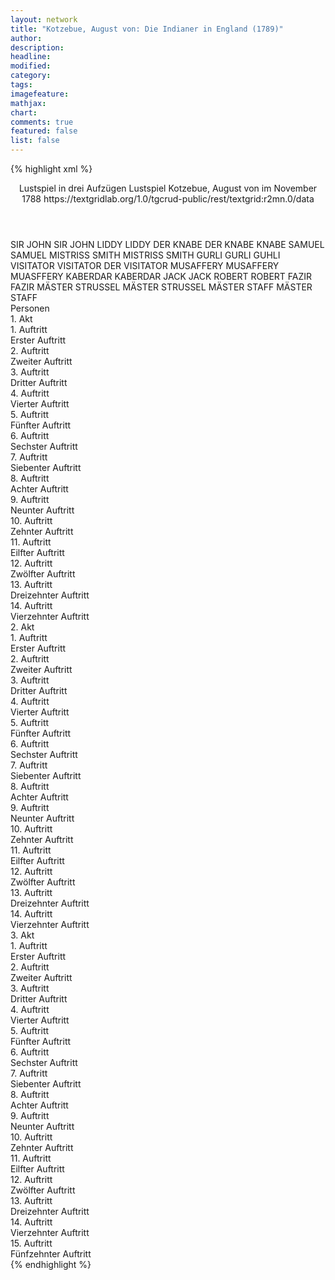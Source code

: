 ```yaml
---
layout: network
title: "Kotzebue, August von: Die Indianer in England (1789)"
author:
description:
headline:
modified:
category:
tags:
imagefeature:
mathjax:
chart:
comments: true
featured: false
list: false
---
```

{% highlight xml %}
<?xml-model href="https://raw.githubusercontent.com/DLiNa/project/master/rules/lina.rnc"?><?xml-model href="https://raw.githubusercontent.com/DLiNa/project/master/rules/lina.sch"?>
<play xmlns="http://lina.digital">
  <header>
    <title>Die Indianer in England</title>
    <subtitle>Lustspiel in drei Aufzügen</subtitle>
    <genretitle>Lustspiel</genretitle>
    <author>Kotzebue, August von</author>
    <date type="print" when="1790"/>
    <date type="premiere" when="1789"/>
    <date type="written" when="1788">im November 1788</date>
    <source>https://textgridlab.org/1.0/tgcrud-public/rest/textgrid:r2mn.0/data</source>
  </header>
  <personae>
    <character>
      <name>SIR JOHN</name>
      <alias xml:id="sir_john">
        <name>SIR JOHN</name>
      </alias>
    </character>
    <character>
      <name>LIDDY</name>
      <alias xml:id="liddy">
        <name>LIDDY</name>
      </alias>
    </character>
    <character>
      <name>DER KNABE</name>
      <alias xml:id="der_knabe">
        <name>DER KNABE</name>
      </alias>
      <alias xml:id="knabe">
        <name>KNABE</name>
      </alias>
    </character>
    <character>
      <name>SAMUEL</name>
      <alias xml:id="samuel">
        <name>SAMUEL</name>
      </alias>
    </character>
    <character>
      <name>MISTRISS SMITH</name>
      <alias xml:id="mistriss_smith">
        <name>MISTRISS SMITH</name>
      </alias>
    </character>
    <character>
      <name>GURLI</name>
      <alias xml:id="gurli">
        <name>GURLI</name>
      </alias>
      <alias xml:id="guhli">
        <name>GUHLI</name>
      </alias>
    </character>
    <character>
      <name>VISITATOR</name>
      <alias xml:id="visitator">
        <name>VISITATOR</name>
      </alias>
      <alias xml:id="der_visitator">
        <name>DER VISITATOR</name>
      </alias>
    </character>
    <character>
      <name>MUSAFFERY</name>
      <alias xml:id="musaffery">
        <name>MUSAFFERY</name>
      </alias>
      <alias xml:id="muasffery">
        <name>MUASFFERY</name>
      </alias>
    </character>
    <character>
      <name>KABERDAR</name>
      <alias xml:id="kaberdar">
        <name>KABERDAR</name>
      </alias>
    </character>
    <character>
      <name>JACK</name>
      <alias xml:id="jack">
        <name>JACK</name>
      </alias>
    </character>
    <character>
      <name>ROBERT</name>
      <alias xml:id="robert">
        <name>ROBERT</name>
      </alias>
    </character>
    <character>
      <name>FAZIR</name>
      <alias xml:id="fazir">
        <name>FAZIR</name>
      </alias>
    </character>
    <character>
      <name>MÄSTER STRUSSEL</name>
      <alias xml:id="mäster_strussel">
        <name>MÄSTER STRUSSEL</name>
      </alias>
    </character>
    <character>
      <name>MÄSTER STAFF</name>
      <alias xml:id="mäster_staff">
        <name>MÄSTER STAFF</name>
      </alias>
    </character>
  </personae>
  <text>
    <div>
      <head>Personen</head>
    </div>
    <div>
      <head>1. Akt</head>
      <div>
        <head>1. Auftritt</head>
        <div>
          <head>Erster Auftritt</head>
          <sp who="#sir_john">
            <amount n="22" unit="speech_acts"/>
            <amount n="615" unit="words"/>
            <amount n="9" unit="lines"/>
            <amount n="3361" unit="chars"/>
          </sp>
          <sp who="#liddy">
            <amount n="22" unit="speech_acts"/>
            <amount n="323" unit="words"/>
            <amount n="18" unit="lines"/>
            <amount n="1774" unit="chars"/>
          </sp>
        </div>
      </div>
      <div>
        <head>2. Auftritt</head>
        <div>
          <head>Zweiter Auftritt</head>
          <sp who="#liddy">
            <amount n="9" unit="speech_acts"/>
            <amount n="159" unit="words"/>
            <amount n="6" unit="lines"/>
            <amount n="827" unit="chars"/>
          </sp>
          <sp who="#der_knabe">
            <amount n="8" unit="speech_acts"/>
            <amount n="57" unit="words"/>
            <amount n="7" unit="lines"/>
            <amount n="293" unit="chars"/>
          </sp>
        </div>
      </div>
      <div>
        <head>3. Auftritt</head>
        <div>
          <head>Dritter Auftritt</head>
          <sp who="#liddy">
            <amount n="8" unit="speech_acts"/>
            <amount n="93" unit="words"/>
            <amount n="6" unit="lines"/>
            <amount n="513" unit="chars"/>
          </sp>
          <sp who="#samuel">
            <amount n="8" unit="speech_acts"/>
            <amount n="262" unit="words"/>
            <amount n="2" unit="lines"/>
            <amount n="1466" unit="chars"/>
          </sp>
        </div>
      </div>
      <div>
        <head>4. Auftritt</head>
        <div>
          <head>Vierter Auftritt</head>
          <sp who="#mistriss_smith">
            <amount n="26" unit="speech_acts"/>
            <amount n="729" unit="words"/>
            <amount n="15" unit="lines"/>
            <amount n="4228" unit="chars"/>
          </sp>
          <sp who="#samuel">
            <amount n="11" unit="speech_acts"/>
            <amount n="134" unit="words"/>
            <amount n="10" unit="lines"/>
            <amount n="762" unit="chars"/>
          </sp>
          <sp who="#liddy">
            <amount n="6" unit="speech_acts"/>
            <amount n="48" unit="words"/>
            <amount n="6" unit="lines"/>
            <amount n="270" unit="chars"/>
          </sp>
          <sp who="#sir_john">
            <amount n="19" unit="speech_acts"/>
            <amount n="239" unit="words"/>
            <amount n="16" unit="lines"/>
            <amount n="1288" unit="chars"/>
          </sp>
        </div>
      </div>
      <div>
        <head>5. Auftritt</head>
        <div>
          <head>Fünfter Auftritt</head>
          <sp who="#mistriss_smith">
            <amount n="9" unit="speech_acts"/>
            <amount n="154" unit="words"/>
            <amount n="6" unit="lines"/>
            <amount n="842" unit="chars"/>
          </sp>
          <sp who="#samuel">
            <amount n="9" unit="speech_acts"/>
            <amount n="232" unit="words"/>
            <amount n="4" unit="lines"/>
            <amount n="1289" unit="chars"/>
          </sp>
        </div>
      </div>
      <div>
        <head>6. Auftritt</head>
        <div>
          <head>Sechster Auftritt</head>
          <sp who="#gurli">
            <amount n="26" unit="speech_acts"/>
            <amount n="434" unit="words"/>
            <amount n="20" unit="lines"/>
            <amount n="2354" unit="chars"/>
          </sp>
          <sp who="#samuel">
            <amount n="27" unit="speech_acts"/>
            <amount n="508" unit="words"/>
            <amount n="15" unit="lines"/>
            <amount n="2695" unit="chars"/>
          </sp>
          <sp who="#guhli">
            <amount n="1" unit="speech_acts"/>
            <amount n="4" unit="words"/>
            <amount n="1" unit="lines"/>
            <amount n="19" unit="chars"/>
          </sp>
        </div>
      </div>
      <div>
        <head>7. Auftritt</head>
        <div>
          <head>Siebenter Auftritt</head>
          <sp who="#visitator">
            <amount n="9" unit="speech_acts"/>
            <amount n="548" unit="words"/>
            <amount n="3" unit="lines"/>
            <amount n="3153" unit="chars"/>
          </sp>
          <sp who="#samuel">
            <amount n="9" unit="speech_acts"/>
            <amount n="320" unit="words"/>
            <amount n="5" unit="lines"/>
            <amount n="1839" unit="chars"/>
          </sp>
        </div>
      </div>
      <div>
        <head>8. Auftritt</head>
        <div>
          <head>Achter Auftritt</head>
          <sp who="#der_visitator">
            <amount n="1" unit="speech_acts"/>
            <amount n="305" unit="words"/>
            <amount n="1636" unit="chars"/>
          </sp>
        </div>
      </div>
      <div>
        <head>9. Auftritt</head>
        <div>
          <head>Neunter Auftritt</head>
          <sp who="#musaffery">
            <amount n="14" unit="speech_acts"/>
            <amount n="75" unit="words"/>
            <amount n="13" unit="lines"/>
            <amount n="419" unit="chars"/>
          </sp>
          <sp who="#visitator">
            <amount n="14" unit="speech_acts"/>
            <amount n="161" unit="words"/>
            <amount n="13" unit="lines"/>
            <amount n="935" unit="chars"/>
          </sp>
        </div>
      </div>
      <div>
        <head>10. Auftritt</head>
        <div>
          <head>Zehnter Auftritt</head>
          <sp who="#kaberdar">
            <amount n="6" unit="speech_acts"/>
            <amount n="92" unit="words"/>
            <amount n="4" unit="lines"/>
            <amount n="496" unit="chars"/>
          </sp>
          <sp who="#visitator">
            <amount n="6" unit="speech_acts"/>
            <amount n="264" unit="words"/>
            <amount n="1" unit="lines"/>
            <amount n="1567" unit="chars"/>
          </sp>
          <sp who="#musaffery">
            <amount n="1" unit="speech_acts"/>
            <amount n="18" unit="words"/>
            <amount n="1" unit="lines"/>
            <amount n="71" unit="chars"/>
          </sp>
        </div>
      </div>
      <div>
        <head>11. Auftritt</head>
        <div>
          <head>Eilfter Auftritt</head>
          <sp who="#musaffery">
            <amount n="11" unit="speech_acts"/>
            <amount n="252" unit="words"/>
            <amount n="5" unit="lines"/>
            <amount n="1397" unit="chars"/>
          </sp>
          <sp who="#kaberdar">
            <amount n="12" unit="speech_acts"/>
            <amount n="608" unit="words"/>
            <amount n="4" unit="lines"/>
            <amount n="3541" unit="chars"/>
          </sp>
          <sp who="#muasffery">
            <amount n="1" unit="speech_acts"/>
            <amount n="15" unit="words"/>
            <amount n="1" unit="lines"/>
            <amount n="83" unit="chars"/>
          </sp>
        </div>
      </div>
      <div>
        <head>12. Auftritt</head>
        <div>
          <head>Zwölfter Auftritt</head>
          <sp who="#gurli">
            <amount n="23" unit="speech_acts"/>
            <amount n="448" unit="words"/>
            <amount n="14" unit="lines"/>
            <amount n="2338" unit="chars"/>
          </sp>
          <sp who="#kaberdar">
            <amount n="18" unit="speech_acts"/>
            <amount n="215" unit="words"/>
            <amount n="13" unit="lines"/>
            <amount n="1191" unit="chars"/>
          </sp>
          <sp who="#musaffery">
            <amount n="5" unit="speech_acts"/>
            <amount n="37" unit="words"/>
            <amount n="5" unit="lines"/>
            <amount n="206" unit="chars"/>
          </sp>
          <sp who="#mistriss_smith">
            <amount n="1" unit="speech_acts"/>
            <amount n="23" unit="words"/>
            <amount n="129" unit="chars"/>
          </sp>
        </div>
      </div>
      <div>
        <head>13. Auftritt</head>
        <div>
          <head>Dreizehnter Auftritt</head>
          <sp who="#mistriss_smith">
            <amount n="10" unit="speech_acts"/>
            <amount n="234" unit="words"/>
            <amount n="4" unit="lines"/>
            <amount n="1350" unit="chars"/>
          </sp>
          <sp who="#gurli">
            <amount n="9" unit="speech_acts"/>
            <amount n="87" unit="words"/>
            <amount n="8" unit="lines"/>
            <amount n="436" unit="chars"/>
          </sp>
        </div>
      </div>
      <div>
        <head>14. Auftritt</head>
        <div>
          <head>Vierzehnter Auftritt</head>
          <sp who="#gurli">
            <amount n="1" unit="speech_acts"/>
            <amount n="62" unit="words"/>
            <amount n="326" unit="chars"/>
          </sp>
        </div>
      </div>
    </div>
    <div>
      <head>2. Akt</head>
      <div>
        <head>1. Auftritt</head>
        <div>
          <head>Erster Auftritt</head>
          <sp who="#kaberdar">
            <amount n="1" unit="speech_acts"/>
            <amount n="186" unit="words"/>
            <amount n="978" unit="chars"/>
          </sp>
        </div>
      </div>
      <div>
        <head>2. Auftritt</head>
        <div>
          <head>Zweiter Auftritt</head>
          <sp who="#knabe">
            <amount n="15" unit="speech_acts"/>
            <amount n="274" unit="words"/>
            <amount n="8" unit="lines"/>
            <amount n="1437" unit="chars"/>
          </sp>
          <sp who="#kaberdar">
            <amount n="15" unit="speech_acts"/>
            <amount n="197" unit="words"/>
            <amount n="12" unit="lines"/>
            <amount n="995" unit="chars"/>
          </sp>
        </div>
      </div>
      <div>
        <head>3. Auftritt</head>
        <div>
          <head>Dritter Auftritt</head>
          <sp who="#kaberdar">
            <amount n="28" unit="speech_acts"/>
            <amount n="1120" unit="words"/>
            <amount n="14" unit="lines"/>
            <amount n="6402" unit="chars"/>
          </sp>
          <sp who="#liddy">
            <amount n="27" unit="speech_acts"/>
            <amount n="344" unit="words"/>
            <amount n="20" unit="lines"/>
            <amount n="1854" unit="chars"/>
          </sp>
        </div>
      </div>
      <div>
        <head>4. Auftritt</head>
        <div>
          <head>Vierter Auftritt</head>
          <sp who="#liddy">
            <amount n="1" unit="speech_acts"/>
            <amount n="92" unit="words"/>
            <amount n="533" unit="chars"/>
          </sp>
        </div>
      </div>
      <div>
        <head>5. Auftritt</head>
        <div>
          <head>Fünfter Auftritt</head>
          <sp who="#liddy">
            <amount n="15" unit="speech_acts"/>
            <amount n="299" unit="words"/>
            <amount n="7" unit="lines"/>
            <amount n="1675" unit="chars"/>
          </sp>
          <sp who="#samuel">
            <amount n="15" unit="speech_acts"/>
            <amount n="264" unit="words"/>
            <amount n="9" unit="lines"/>
            <amount n="1488" unit="chars"/>
          </sp>
        </div>
      </div>
      <div>
        <head>6. Auftritt</head>
        <div>
          <head>Sechster Auftritt</head>
          <sp who="#gurli">
            <amount n="20" unit="speech_acts"/>
            <amount n="347" unit="words"/>
            <amount n="13" unit="lines"/>
            <amount n="1900" unit="chars"/>
          </sp>
          <sp who="#liddy">
            <amount n="16" unit="speech_acts"/>
            <amount n="101" unit="words"/>
            <amount n="15" unit="lines"/>
            <amount n="554" unit="chars"/>
          </sp>
          <sp who="#samuel">
            <amount n="13" unit="speech_acts"/>
            <amount n="300" unit="words"/>
            <amount n="6" unit="lines"/>
            <amount n="1707" unit="chars"/>
          </sp>
        </div>
      </div>
      <div>
        <head>7. Auftritt</head>
        <div>
          <head>Siebenter Auftritt</head>
          <sp who="#liddy">
            <amount n="24" unit="speech_acts"/>
            <amount n="236" unit="words"/>
            <amount n="22" unit="lines"/>
            <amount n="1302" unit="chars"/>
          </sp>
          <sp who="#gurli">
            <amount n="24" unit="speech_acts"/>
            <amount n="617" unit="words"/>
            <amount n="20" unit="lines"/>
            <amount n="3393" unit="chars"/>
          </sp>
        </div>
      </div>
      <div>
        <head>8. Auftritt</head>
        <div>
          <head>Achter Auftritt</head>
          <sp who="#liddy">
            <amount n="2" unit="speech_acts"/>
            <amount n="28" unit="words"/>
            <amount n="1" unit="lines"/>
            <amount n="159" unit="chars"/>
          </sp>
          <sp who="#jack">
            <amount n="3" unit="speech_acts"/>
            <amount n="121" unit="words"/>
            <amount n="2" unit="lines"/>
            <amount n="679" unit="chars"/>
          </sp>
          <sp who="#gurli">
            <amount n="2" unit="speech_acts"/>
            <amount n="77" unit="words"/>
            <amount n="1" unit="lines"/>
            <amount n="428" unit="chars"/>
          </sp>
        </div>
      </div>
      <div>
        <head>9. Auftritt</head>
        <div>
          <head>Neunter Auftritt</head>
          <sp who="#sir_john">
            <amount n="9" unit="speech_acts"/>
            <amount n="128" unit="words"/>
            <amount n="6" unit="lines"/>
            <amount n="730" unit="chars"/>
          </sp>
          <sp who="#jack">
            <amount n="7" unit="speech_acts"/>
            <amount n="435" unit="words"/>
            <amount n="3" unit="lines"/>
            <amount n="2423" unit="chars"/>
          </sp>
          <sp who="#liddy">
            <amount n="2" unit="speech_acts"/>
            <amount n="22" unit="words"/>
            <amount n="1" unit="lines"/>
            <amount n="126" unit="chars"/>
          </sp>
        </div>
      </div>
      <div>
        <head>10. Auftritt</head>
        <div>
          <head>Zehnter Auftritt</head>
          <sp who="#robert">
            <amount n="4" unit="speech_acts"/>
            <amount n="18" unit="words"/>
            <amount n="4" unit="lines"/>
            <amount n="118" unit="chars"/>
          </sp>
          <sp who="#sir_john">
            <amount n="3" unit="speech_acts"/>
            <amount n="111" unit="words"/>
            <amount n="1" unit="lines"/>
            <amount n="607" unit="chars"/>
          </sp>
          <sp who="#liddy">
            <amount n="1" unit="speech_acts"/>
            <amount n="5" unit="words"/>
            <amount n="1" unit="lines"/>
            <amount n="25" unit="chars"/>
          </sp>
          <sp who="#jack">
            <amount n="2" unit="speech_acts"/>
            <amount n="27" unit="words"/>
            <amount n="2" unit="lines"/>
            <amount n="145" unit="chars"/>
          </sp>
        </div>
      </div>
      <div>
        <head>11. Auftritt</head>
        <div>
          <head>Eilfter Auftritt</head>
          <sp who="#liddy">
            <amount n="1" unit="speech_acts"/>
            <amount n="128" unit="words"/>
            <amount n="671" unit="chars"/>
          </sp>
        </div>
      </div>
      <div>
        <head>12. Auftritt</head>
        <div>
          <head>Zwölfter Auftritt</head>
          <sp who="#fazir">
            <amount n="10" unit="speech_acts"/>
            <amount n="523" unit="words"/>
            <amount n="2" unit="lines"/>
            <amount n="2692" unit="chars"/>
          </sp>
          <sp who="#liddy">
            <amount n="10" unit="speech_acts"/>
            <amount n="101" unit="words"/>
            <amount n="8" unit="lines"/>
            <amount n="529" unit="chars"/>
          </sp>
        </div>
      </div>
      <div>
        <head>13. Auftritt</head>
        <div>
          <head>Dreizehnter Auftritt</head>
          <sp who="#mistriss_smith">
            <amount n="11" unit="speech_acts"/>
            <amount n="237" unit="words"/>
            <amount n="7" unit="lines"/>
            <amount n="1349" unit="chars"/>
          </sp>
          <sp who="#robert">
            <amount n="5" unit="speech_acts"/>
            <amount n="72" unit="words"/>
            <amount n="4" unit="lines"/>
            <amount n="394" unit="chars"/>
          </sp>
          <sp who="#liddy">
            <amount n="6" unit="speech_acts"/>
            <amount n="71" unit="words"/>
            <amount n="4" unit="lines"/>
            <amount n="416" unit="chars"/>
          </sp>
          <sp who="#fazir">
            <amount n="1" unit="speech_acts"/>
            <amount n="4" unit="words"/>
            <amount n="1" unit="lines"/>
            <amount n="20" unit="chars"/>
          </sp>
          <sp who="#jack">
            <amount n="1" unit="speech_acts"/>
            <amount n="9" unit="words"/>
            <amount n="1" unit="lines"/>
            <amount n="53" unit="chars"/>
          </sp>
        </div>
      </div>
      <div>
        <head>14. Auftritt</head>
        <div>
          <head>Vierzehnter Auftritt</head>
          <sp who="#robert">
            <amount n="12" unit="speech_acts"/>
            <amount n="322" unit="words"/>
            <amount n="7" unit="lines"/>
            <amount n="1830" unit="chars"/>
          </sp>
          <sp who="#jack">
            <amount n="4" unit="speech_acts"/>
            <amount n="91" unit="words"/>
            <amount n="3" unit="lines"/>
            <amount n="540" unit="chars"/>
          </sp>
          <sp who="#fazir">
            <amount n="9" unit="speech_acts"/>
            <amount n="102" unit="words"/>
            <amount n="8" unit="lines"/>
            <amount n="580" unit="chars"/>
          </sp>
        </div>
      </div>
    </div>
    <div>
      <head>3. Akt</head>
      <div>
        <head>1. Auftritt</head>
        <div>
          <head>Erster Auftritt</head>
          <sp who="#mäster_strussel">
            <amount n="20" unit="speech_acts"/>
            <amount n="229" unit="words"/>
            <amount n="17" unit="lines"/>
            <amount n="1300" unit="chars"/>
          </sp>
          <sp who="#mäster_staff">
            <amount n="22" unit="speech_acts"/>
            <amount n="251" unit="words"/>
            <amount n="17" unit="lines"/>
            <amount n="1502" unit="chars"/>
          </sp>
        </div>
      </div>
      <div>
        <head>2. Auftritt</head>
        <div>
          <head>Zweiter Auftritt</head>
          <sp who="#visitator">
            <amount n="3" unit="speech_acts"/>
            <amount n="53" unit="words"/>
            <amount n="1" unit="lines"/>
            <amount n="305" unit="chars"/>
          </sp>
          <sp who="#mäster_strussel">
            <amount n="2" unit="speech_acts"/>
            <amount n="14" unit="words"/>
            <amount n="2" unit="lines"/>
            <amount n="82" unit="chars"/>
          </sp>
          <sp who="#mäster_staff">
            <amount n="2" unit="speech_acts"/>
            <amount n="23" unit="words"/>
            <amount n="2" unit="lines"/>
            <amount n="127" unit="chars"/>
          </sp>
          <sp who="#mäster_strussel #mäster_staff">
            <amount n="1" unit="speech_acts"/>
          </sp>
          <sp who="#mäster_strussel">
            <amount n="1" unit="speech_acts"/>
            <amount n="27" unit="words"/>
            <amount n="183" unit="chars"/>
          </sp>
          <sp who="#mäster_staff">
            <amount n="1" unit="speech_acts"/>
            <amount n="29" unit="words"/>
            <amount n="180" unit="chars"/>
          </sp>
        </div>
      </div>
      <div>
        <head>3. Auftritt</head>
        <div>
          <head>Dritter Auftritt</head>
          <sp who="#mäster_strussel #mäster_staff">
            <amount n="1" unit="speech_acts"/>
            <amount n="5" unit="words"/>
            <amount n="1" unit="lines"/>
            <amount n="27" unit="chars"/>
          </sp>
          <sp who="#samuel">
            <amount n="11" unit="speech_acts"/>
            <amount n="94" unit="words"/>
            <amount n="9" unit="lines"/>
            <amount n="544" unit="chars"/>
          </sp>
          <sp who="#mäster_strussel">
            <amount n="19" unit="speech_acts"/>
            <amount n="219" unit="words"/>
            <amount n="15" unit="lines"/>
            <amount n="1206" unit="chars"/>
          </sp>
          <sp who="#mäster_staff">
            <amount n="14" unit="speech_acts"/>
            <amount n="167" unit="words"/>
            <amount n="10" unit="lines"/>
            <amount n="978" unit="chars"/>
          </sp>
          <sp who="#visitator">
            <amount n="2" unit="speech_acts"/>
            <amount n="16" unit="words"/>
            <amount n="2" unit="lines"/>
            <amount n="129" unit="chars"/>
          </sp>
          <sp who="#mäster_strussel #mäster_staff">
            <amount n="1" unit="speech_acts"/>
            <amount n="1" unit="words"/>
            <amount n="1" unit="lines"/>
            <amount n="5" unit="chars"/>
          </sp>
          <sp who="#mäster_staff #samuel #der_visitator">
            <amount n="1" unit="speech_acts"/>
            <amount n="29" unit="words"/>
            <amount n="150" unit="chars"/>
          </sp>
        </div>
      </div>
      <div>
        <head>4. Auftritt</head>
        <div>
          <head>Vierter Auftritt</head>
          <sp who="#kaberdar">
            <amount n="5" unit="speech_acts"/>
            <amount n="40" unit="words"/>
            <amount n="4" unit="lines"/>
            <amount n="195" unit="chars"/>
          </sp>
          <sp who="#visitator">
            <amount n="1" unit="speech_acts"/>
            <amount n="10" unit="words"/>
            <amount n="1" unit="lines"/>
            <amount n="67" unit="chars"/>
          </sp>
          <sp who="#mäster_staff">
            <amount n="1" unit="speech_acts"/>
            <amount n="10" unit="words"/>
            <amount n="1" unit="lines"/>
            <amount n="58" unit="chars"/>
          </sp>
          <sp who="#samuel">
            <amount n="2" unit="speech_acts"/>
            <amount n="73" unit="words"/>
            <amount n="1" unit="lines"/>
            <amount n="463" unit="chars"/>
          </sp>
          <sp who="#gurli">
            <amount n="1" unit="speech_acts"/>
            <amount n="1" unit="words"/>
            <amount n="1" unit="lines"/>
            <amount n="6" unit="chars"/>
          </sp>
        </div>
      </div>
      <div>
        <head>5. Auftritt</head>
        <div>
          <head>Fünfter Auftritt</head>
          <sp who="#gurli">
            <amount n="9" unit="speech_acts"/>
            <amount n="89" unit="words"/>
            <amount n="8" unit="lines"/>
            <amount n="468" unit="chars"/>
          </sp>
          <sp who="#kaberdar">
            <amount n="14" unit="speech_acts"/>
            <amount n="233" unit="words"/>
            <amount n="10" unit="lines"/>
            <amount n="1331" unit="chars"/>
          </sp>
          <sp who="#samuel">
            <amount n="10" unit="speech_acts"/>
            <amount n="131" unit="words"/>
            <amount n="8" unit="lines"/>
            <amount n="770" unit="chars"/>
          </sp>
          <sp who="#mäster_staff">
            <amount n="4" unit="speech_acts"/>
            <amount n="54" unit="words"/>
            <amount n="3" unit="lines"/>
            <amount n="321" unit="chars"/>
          </sp>
          <sp who="#visitator">
            <amount n="2" unit="speech_acts"/>
            <amount n="5" unit="words"/>
            <amount n="2" unit="lines"/>
            <amount n="39" unit="chars"/>
          </sp>
        </div>
      </div>
      <div>
        <head>6. Auftritt</head>
        <div>
          <head>Sechster Auftritt</head>
          <sp who="#visitator">
            <amount n="3" unit="speech_acts"/>
            <amount n="19" unit="words"/>
            <amount n="3" unit="lines"/>
            <amount n="122" unit="chars"/>
          </sp>
          <sp who="#mistriss_smith">
            <amount n="5" unit="speech_acts"/>
            <amount n="82" unit="words"/>
            <amount n="1" unit="lines"/>
            <amount n="504" unit="chars"/>
          </sp>
          <sp who="#samuel">
            <amount n="13" unit="speech_acts"/>
            <amount n="241" unit="words"/>
            <amount n="6" unit="lines"/>
            <amount n="1419" unit="chars"/>
          </sp>
          <sp who="#gurli">
            <amount n="7" unit="speech_acts"/>
            <amount n="102" unit="words"/>
            <amount n="5" unit="lines"/>
            <amount n="565" unit="chars"/>
          </sp>
          <sp who="#liddy">
            <amount n="2" unit="speech_acts"/>
            <amount n="10" unit="words"/>
            <amount n="2" unit="lines"/>
            <amount n="59" unit="chars"/>
          </sp>
          <sp who="#sir_john">
            <amount n="5" unit="speech_acts"/>
            <amount n="120" unit="words"/>
            <amount n="3" unit="lines"/>
            <amount n="688" unit="chars"/>
          </sp>
          <sp who="#kaberdar">
            <amount n="10" unit="speech_acts"/>
            <amount n="157" unit="words"/>
            <amount n="6" unit="lines"/>
            <amount n="888" unit="chars"/>
          </sp>
          <sp who="#mäster_staff">
            <amount n="3" unit="speech_acts"/>
            <amount n="44" unit="words"/>
            <amount n="2" unit="lines"/>
            <amount n="270" unit="chars"/>
          </sp>
        </div>
      </div>
      <div>
        <head>7. Auftritt</head>
        <div>
          <head>Siebenter Auftritt</head>
          <sp who="#gurli">
            <amount n="26" unit="speech_acts"/>
            <amount n="338" unit="words"/>
            <amount n="18" unit="lines"/>
            <amount n="1785" unit="chars"/>
          </sp>
          <sp who="#robert">
            <amount n="19" unit="speech_acts"/>
            <amount n="263" unit="words"/>
            <amount n="14" unit="lines"/>
            <amount n="1413" unit="chars"/>
          </sp>
          <sp who="#jack">
            <amount n="1" unit="speech_acts"/>
            <amount n="8" unit="words"/>
            <amount n="1" unit="lines"/>
            <amount n="46" unit="chars"/>
          </sp>
          <sp who="#samuel">
            <amount n="8" unit="speech_acts"/>
            <amount n="78" unit="words"/>
            <amount n="8" unit="lines"/>
            <amount n="452" unit="chars"/>
          </sp>
          <sp who="#sir_john">
            <amount n="5" unit="speech_acts"/>
            <amount n="87" unit="words"/>
            <amount n="3" unit="lines"/>
            <amount n="452" unit="chars"/>
          </sp>
          <sp who="#kaberdar">
            <amount n="6" unit="speech_acts"/>
            <amount n="66" unit="words"/>
            <amount n="5" unit="lines"/>
            <amount n="386" unit="chars"/>
          </sp>
          <sp who="#liddy">
            <amount n="6" unit="speech_acts"/>
            <amount n="36" unit="words"/>
            <amount n="6" unit="lines"/>
            <amount n="211" unit="chars"/>
          </sp>
          <sp who="#mäster_staff">
            <amount n="2" unit="speech_acts"/>
            <amount n="12" unit="words"/>
            <amount n="2" unit="lines"/>
            <amount n="64" unit="chars"/>
          </sp>
          <sp who="#mistriss_smith">
            <amount n="2" unit="speech_acts"/>
            <amount n="12" unit="words"/>
            <amount n="2" unit="lines"/>
            <amount n="82" unit="chars"/>
          </sp>
          <sp who="#visitator">
            <amount n="1" unit="speech_acts"/>
            <amount n="2" unit="words"/>
            <amount n="1" unit="lines"/>
            <amount n="24" unit="chars"/>
          </sp>
        </div>
      </div>
      <div>
        <head>8. Auftritt</head>
        <div>
          <head>Achter Auftritt</head>
          <sp who="#gurli">
            <amount n="6" unit="speech_acts"/>
            <amount n="66" unit="words"/>
            <amount n="5" unit="lines"/>
            <amount n="359" unit="chars"/>
          </sp>
          <sp who="#mistriss_smith">
            <amount n="2" unit="speech_acts"/>
            <amount n="36" unit="words"/>
            <amount n="1" unit="lines"/>
            <amount n="177" unit="chars"/>
          </sp>
          <sp who="#mäster_staff">
            <amount n="3" unit="speech_acts"/>
            <amount n="63" unit="words"/>
            <amount n="1" unit="lines"/>
            <amount n="380" unit="chars"/>
          </sp>
          <sp who="#visitator">
            <amount n="5" unit="speech_acts"/>
            <amount n="108" unit="words"/>
            <amount n="3" unit="lines"/>
            <amount n="621" unit="chars"/>
          </sp>
          <sp who="#robert">
            <amount n="9" unit="speech_acts"/>
            <amount n="114" unit="words"/>
            <amount n="8" unit="lines"/>
            <amount n="647" unit="chars"/>
          </sp>
          <sp who="#jack">
            <amount n="5" unit="speech_acts"/>
            <amount n="82" unit="words"/>
            <amount n="3" unit="lines"/>
            <amount n="456" unit="chars"/>
          </sp>
          <sp who="#samuel">
            <amount n="3" unit="speech_acts"/>
            <amount n="41" unit="words"/>
            <amount n="1" unit="lines"/>
            <amount n="249" unit="chars"/>
          </sp>
        </div>
      </div>
      <div>
        <head>9. Auftritt</head>
        <div>
          <head>Neunter Auftritt</head>
          <sp who="#jack">
            <amount n="2" unit="speech_acts"/>
            <amount n="83" unit="words"/>
            <amount n="460" unit="chars"/>
          </sp>
          <sp who="#robert">
            <amount n="13" unit="speech_acts"/>
            <amount n="208" unit="words"/>
            <amount n="7" unit="lines"/>
            <amount n="1144" unit="chars"/>
          </sp>
          <sp who="#gurli">
            <amount n="11" unit="speech_acts"/>
            <amount n="239" unit="words"/>
            <amount n="5" unit="lines"/>
            <amount n="1290" unit="chars"/>
          </sp>
        </div>
      </div>
      <div>
        <head>10. Auftritt</head>
        <div>
          <head>Zehnter Auftritt</head>
          <sp who="#robert">
            <amount n="8" unit="speech_acts"/>
            <amount n="240" unit="words"/>
            <amount n="4" unit="lines"/>
            <amount n="1337" unit="chars"/>
          </sp>
          <sp who="#jack">
            <amount n="8" unit="speech_acts"/>
            <amount n="216" unit="words"/>
            <amount n="5" unit="lines"/>
            <amount n="1147" unit="chars"/>
          </sp>
        </div>
      </div>
      <div>
        <head>11. Auftritt</head>
        <div>
          <head>Eilfter Auftritt</head>
          <sp who="#robert">
            <amount n="12" unit="speech_acts"/>
            <amount n="143" unit="words"/>
            <amount n="10" unit="lines"/>
            <amount n="797" unit="chars"/>
          </sp>
          <sp who="#fazir">
            <amount n="12" unit="speech_acts"/>
            <amount n="478" unit="words"/>
            <amount n="6" unit="lines"/>
            <amount n="2585" unit="chars"/>
          </sp>
          <sp who="#jack">
            <amount n="1" unit="speech_acts"/>
            <amount n="16" unit="words"/>
            <amount n="1" unit="lines"/>
            <amount n="79" unit="chars"/>
          </sp>
        </div>
      </div>
      <div>
        <head>12. Auftritt</head>
        <div>
          <head>Zwölfter Auftritt</head>
          <sp who="#gurli">
            <amount n="5" unit="speech_acts"/>
            <amount n="50" unit="words"/>
            <amount n="4" unit="lines"/>
            <amount n="288" unit="chars"/>
          </sp>
          <sp who="#fazir">
            <amount n="4" unit="speech_acts"/>
            <amount n="30" unit="words"/>
            <amount n="2" unit="lines"/>
            <amount n="180" unit="chars"/>
          </sp>
          <sp who="#robert">
            <amount n="8" unit="speech_acts"/>
            <amount n="91" unit="words"/>
            <amount n="6" unit="lines"/>
            <amount n="509" unit="chars"/>
          </sp>
          <sp who="#fazir #gurli">
            <amount n="2" unit="speech_acts"/>
            <amount n="18" unit="words"/>
            <amount n="2" unit="lines"/>
            <amount n="114" unit="chars"/>
          </sp>
          <sp who="#jack">
            <amount n="1" unit="speech_acts"/>
            <amount n="2" unit="words"/>
            <amount n="1" unit="lines"/>
            <amount n="11" unit="chars"/>
          </sp>
        </div>
      </div>
      <div>
        <head>13. Auftritt</head>
        <div>
          <head>Dreizehnter Auftritt</head>
          <sp who="#musaffery">
            <amount n="2" unit="speech_acts"/>
            <amount n="100" unit="words"/>
            <amount n="1" unit="lines"/>
            <amount n="467" unit="chars"/>
          </sp>
          <sp who="#fazir">
            <amount n="3" unit="speech_acts"/>
            <amount n="19" unit="words"/>
            <amount n="3" unit="lines"/>
            <amount n="100" unit="chars"/>
          </sp>
          <sp who="#gurli">
            <amount n="1" unit="speech_acts"/>
            <amount n="8" unit="words"/>
            <amount n="1" unit="lines"/>
            <amount n="51" unit="chars"/>
          </sp>
        </div>
      </div>
      <div>
        <head>14. Auftritt</head>
        <div>
          <head>Vierzehnter Auftritt</head>
          <sp who="#mistriss_smith">
            <amount n="5" unit="speech_acts"/>
            <amount n="76" unit="words"/>
            <amount n="3" unit="lines"/>
            <amount n="417" unit="chars"/>
          </sp>
          <sp who="#kaberdar">
            <amount n="16" unit="speech_acts"/>
            <amount n="331" unit="words"/>
            <amount n="11" unit="lines"/>
            <amount n="1855" unit="chars"/>
          </sp>
          <sp who="#fazir">
            <amount n="8" unit="speech_acts"/>
            <amount n="253" unit="words"/>
            <amount n="6" unit="lines"/>
            <amount n="1476" unit="chars"/>
          </sp>
          <sp who="#gurli #musaffery">
            <amount n="1" unit="speech_acts"/>
            <amount n="4" unit="words"/>
            <amount n="1" unit="lines"/>
            <amount n="17" unit="chars"/>
          </sp>
          <sp who="#musaffery">
            <amount n="3" unit="speech_acts"/>
            <amount n="13" unit="words"/>
            <amount n="3" unit="lines"/>
            <amount n="74" unit="chars"/>
          </sp>
          <sp who="#sir_john">
            <amount n="3" unit="speech_acts"/>
            <amount n="32" unit="words"/>
            <amount n="3" unit="lines"/>
            <amount n="176" unit="chars"/>
          </sp>
          <sp who="#samuel">
            <amount n="2" unit="speech_acts"/>
            <amount n="37" unit="words"/>
            <amount n="1" unit="lines"/>
            <amount n="207" unit="chars"/>
          </sp>
          <sp who="#robert">
            <amount n="8" unit="speech_acts"/>
            <amount n="181" unit="words"/>
            <amount n="4" unit="lines"/>
            <amount n="987" unit="chars"/>
          </sp>
          <sp who="#gurli">
            <amount n="9" unit="speech_acts"/>
            <amount n="84" unit="words"/>
            <amount n="9" unit="lines"/>
            <amount n="467" unit="chars"/>
          </sp>
          <sp who="#jack">
            <amount n="1" unit="speech_acts"/>
            <amount n="3" unit="words"/>
            <amount n="1" unit="lines"/>
            <amount n="15" unit="chars"/>
          </sp>
        </div>
      </div>
      <div>
        <head>15. Auftritt</head>
        <div>
          <head>Fünfzehnter Auftritt</head>
          <sp who="#robert">
            <amount n="6" unit="speech_acts"/>
            <amount n="66" unit="words"/>
            <amount n="5" unit="lines"/>
            <amount n="351" unit="chars"/>
          </sp>
          <sp who="#liddy">
            <amount n="5" unit="speech_acts"/>
            <amount n="32" unit="words"/>
            <amount n="5" unit="lines"/>
            <amount n="155" unit="chars"/>
          </sp>
          <sp who="#kaberdar">
            <amount n="5" unit="speech_acts"/>
            <amount n="79" unit="words"/>
            <amount n="4" unit="lines"/>
            <amount n="417" unit="chars"/>
          </sp>
          <sp who="#gurli">
            <amount n="1" unit="speech_acts"/>
            <amount n="10" unit="words"/>
            <amount n="1" unit="lines"/>
            <amount n="45" unit="chars"/>
          </sp>
          <sp who="#fazir">
            <amount n="2" unit="speech_acts"/>
            <amount n="6" unit="words"/>
            <amount n="2" unit="lines"/>
            <amount n="26" unit="chars"/>
          </sp>
          <sp who="#musaffery">
            <amount n="1" unit="speech_acts"/>
            <amount n="3" unit="words"/>
            <amount n="1" unit="lines"/>
            <amount n="18" unit="chars"/>
          </sp>
          <sp who="#jack">
            <amount n="2" unit="speech_acts"/>
            <amount n="51" unit="words"/>
            <amount n="276" unit="chars"/>
          </sp>
        </div>
      </div>
    </div>
  </text>
</play>
{% endhighlight %}